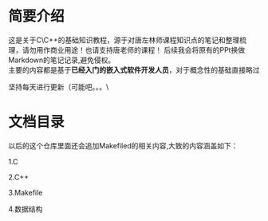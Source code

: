 # 简要介绍
这是关于C\C++的基础知识教程，源于对唐左林师课程知识点的笔记和整理梳理，请勿用作商业用途！也请支持唐老师的课程！
后续我会将原有的PPt换做Markdown的笔记记录,避免侵权。\
主要的内容都是基于**已经入门的嵌入式软件开发人员**，对于概念性的基础直接略过

坚持每天进行更新（可能吧。。。\

# 文档目录
以后的这个仓库里面还会追加Makefiled的相关内容,大致的内容涵盖如下：

1.C

2.C++

3.Makefile

4.数据结构
